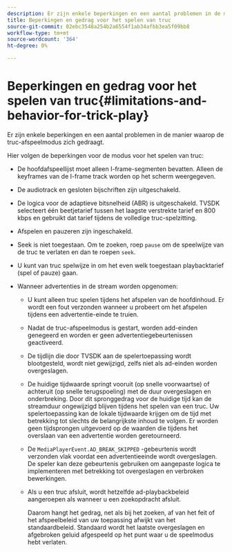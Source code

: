 ```yaml
---
description: Er zijn enkele beperkingen en een aantal problemen in de manier waarop de truc-afspeelmodus zich gedraagt.
title: Beperkingen en gedrag voor het spelen van truc
source-git-commit: 02ebc3548a254b2a6554f1ab34afbb3ea5f09bb8
workflow-type: tm+mt
source-wordcount: '364'
ht-degree: 0%

---
```


# Beperkingen en gedrag voor het spelen van truc{#limitations-and-behavior-for-trick-play}

Er zijn enkele beperkingen en een aantal problemen in de manier waarop de truc-afspeelmodus zich gedraagt.

<!--<a id="section_8B88E281A0FA4661B4C2C70A0ABED57C"></a>-->

Hier volgen de beperkingen voor de modus voor het spelen van truc:

* De hoofdafspeellijst moet alleen I-frame-segmenten bevatten. Alleen de keyframes van de I-frame track worden op het scherm weergegeven.
* De audiotrack en gesloten bijschriften zijn uitgeschakeld.
* De logica voor de adaptieve bitsnelheid (ABR) is uitgeschakeld. TVSDK selecteert één beetjetarief tussen het laagste verstrekte tarief en 800 kbps en gebruikt dat tarief tijdens de volledige truc-spelzitting.
* Afspelen en pauzeren zijn ingeschakeld.
* Seek is niet toegestaan. Om te zoeken, roep `pause` om de speelwijze van de truc te verlaten en dan te roepen `seek`.

* U kunt van truc spelwijze in om het even welk toegestaan playbacktarief (spel of pauze) gaan.
* Wanneer advertenties in de stream worden opgenomen:

   * U kunt alleen truc spelen tijdens het afspelen van de hoofdinhoud. Er wordt een fout verzonden wanneer u probeert om het afspelen tijdens een advertentie-einde te truien.
   * Nadat de truc-afspeelmodus is gestart, worden add-einden genegeerd en worden er geen advertentiegebeurtenissen geactiveerd.
   * De tijdlijn die door TVSDK aan de spelertoepassing wordt blootgesteld, wordt niet gewijzigd, zelfs niet als ad-einden worden overgeslagen.
   * De huidige tijdwaarde springt vooruit (op snelle voorwaartse) of achteruit (op snelle terugspoeling) met de duur overgeslagen en onderbreking. Door dit spronggedrag voor de huidige tijd kan de streamduur ongewijzigd blijven tijdens het spelen van een truc. Uw spelertoepassing kan de lokale tijdwaarde krijgen om de tijd met betrekking tot slechts de belangrijkste inhoud te volgen. Er worden geen tijdsprongen uitgevoerd op de waarden die tijdens het overslaan van een advertentie worden geretourneerd.
   * De `MediaPlayerEvent.AD_BREAK_SKIPPED` -gebeurtenis wordt verzonden vlak voordat een advertentieeinde wordt overgeslagen. De speler kan deze gebeurtenis gebruiken om aangepaste logica te implementeren met betrekking tot overgeslagen en verbroken bewerkingen.
   * Als u een truc afsluit, wordt hetzelfde ad-playbackbeleid aangeroepen als wanneer u een zoekopdracht afsluit.

     Daarom hangt het gedrag, net als bij het zoeken, af van het feit of het afspeelbeleid van uw toepassing afwijkt van het standaardbeleid. Standaard wordt het laatste overgeslagen en afgebroken geluid afgespeeld op het punt waar u de speelmodus hebt verlaten.
